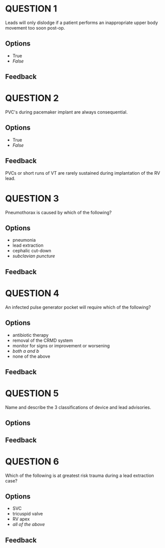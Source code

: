 # QUESTION 1

Leads will only dislodge if a patient performs an inappropriate upper body movement too soon post-op.

## Options

- True
- *False*

## Feedback



# QUESTION 2

PVC's during pacemaker implant are always consequential.

## Options

- True
- *False*

## Feedback

PVCs or short runs of VT are rarely sustained during implantation of the RV lead.

# QUESTION 3

Pneumothorax is caused by which of the following?

## Options

- pneumonia
- lead extraction
- cephalic cut-down
- *subclavian puncture*

## Feedback



# QUESTION 4

An infected pulse generator pocket will require which of the following?

## Options

- antibiotic therapy
- removal of the CRMD system
- monitor for signs or improvement or worsening
- *both a and b*
- none of the above

## Feedback



# QUESTION 5

Name and describe the 3 classifications of device and lead advisories.

## Options


## Feedback



# QUESTION 6

Which of the following is at greatest risk trauma during a lead extraction case?

## Options

- SVC
- tricuspid valve
- RV apex
- *all of the above*

## Feedback



